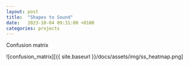 ```yaml
---
layout: post
title:  "Shapes to Sound"
date:   2023-10-04 09:31:00 +0100
categories: projects
---
```


Confusion matrix

![confusion_matrix][{{ site.baseurl }}/docs/assets/img/ss_heatmap.png]

